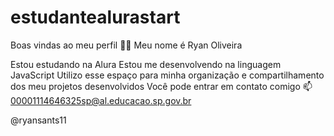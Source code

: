 # estudantealurastart
Boas vindas ao meu perfil 💙💙
Meu nome é Ryan Oliveira

Estou estudando na Alura
Estou me desenvolvendo na linguagem JavaScript
Utilizo esse espaço para minha organização e compartilhamento dos meu projetos desenvolvidos
Você pode entrar em contato comigo 📫
00001114646325sp@al.educacao.sp.gov.br

@ryansants11
